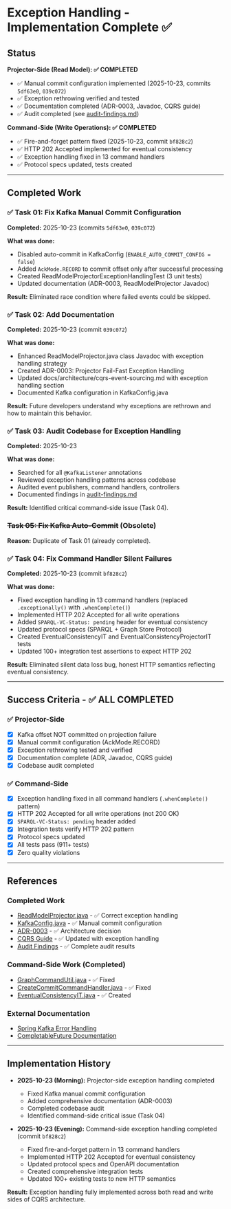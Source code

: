 # Exception Handling - Implementation Complete ✅

## Status

**Projector-Side (Read Model): ✅ COMPLETED**
- ✅ Manual commit configuration implemented (2025-10-23, commits `5df63e0`, `039c072`)
- ✅ Exception rethrowing verified and tested
- ✅ Documentation completed (ADR-0003, Javadoc, CQRS guide)
- ✅ Audit completed (see [audit-findings.md](./audit-findings.md))

**Command-Side (Write Operations): ✅ COMPLETED**
- ✅ Fire-and-forget pattern fixed (2025-10-23, commit `bf828c2`)
- ✅ HTTP 202 Accepted implemented for eventual consistency
- ✅ Exception handling fixed in 13 command handlers
- ✅ Protocol specs updated, tests created

---

## Completed Work

### ✅ Task 01: Fix Kafka Manual Commit Configuration
**Completed:** 2025-10-23 (commits `5df63e0`, `039c072`)

**What was done:**
- Disabled auto-commit in KafkaConfig (`ENABLE_AUTO_COMMIT_CONFIG = false`)
- Added `AckMode.RECORD` to commit offset only after successful processing
- Created ReadModelProjectorExceptionHandlingTest (3 unit tests)
- Updated documentation (ADR-0003, ReadModelProjector Javadoc)

**Result:** Eliminated race condition where failed events could be skipped.

### ✅ Task 02: Add Documentation
**Completed:** 2025-10-23 (commit `039c072`)

**What was done:**
- Enhanced ReadModelProjector.java class Javadoc with exception handling strategy
- Created ADR-0003: Projector Fail-Fast Exception Handling
- Updated docs/architecture/cqrs-event-sourcing.md with exception handling section
- Documented Kafka configuration in KafkaConfig.java

**Result:** Future developers understand why exceptions are rethrown and how to maintain this behavior.

### ✅ Task 03: Audit Codebase for Exception Handling
**Completed:** 2025-10-23

**What was done:**
- Searched for all `@KafkaListener` annotations
- Reviewed exception handling patterns across codebase
- Audited event publishers, command handlers, controllers
- Documented findings in [audit-findings.md](./audit-findings.md)

**Result:** Identified critical command-side issue (Task 04).

### ~~Task 05: Fix Kafka Auto-Commit~~ (Obsolete)
**Reason:** Duplicate of Task 01 (already completed).

### ✅ Task 04: Fix Command Handler Silent Failures
**Completed:** 2025-10-23 (commit `bf828c2`)

**What was done:**
- Fixed exception handling in 13 command handlers (replaced `.exceptionally()` with `.whenComplete()`)
- Implemented HTTP 202 Accepted for all write operations
- Added `SPARQL-VC-Status: pending` header for eventual consistency
- Updated protocol specs (SPARQL + Graph Store Protocol)
- Created EventualConsistencyIT and EventualConsistencyProjectorIT tests
- Updated 100+ integration test assertions to expect HTTP 202

**Result:** Eliminated silent data loss bug, honest HTTP semantics reflecting eventual consistency.

---

## Success Criteria - ✅ ALL COMPLETED

### ✅ Projector-Side
- [x] Kafka offset NOT committed on projection failure
- [x] Manual commit configuration (AckMode.RECORD)
- [x] Exception rethrowing tested and verified
- [x] Documentation complete (ADR, Javadoc, CQRS guide)
- [x] Codebase audit completed

### ✅ Command-Side
- [x] Exception handling fixed in all command handlers (`.whenComplete()` pattern)
- [x] HTTP 202 Accepted for all write operations (not 200 OK)
- [x] `SPARQL-VC-Status: pending` header added
- [x] Integration tests verify HTTP 202 pattern
- [x] Protocol specs updated
- [x] All tests pass (911+ tests)
- [x] Zero quality violations

---

## References

### Completed Work
- [ReadModelProjector.java](../../src/main/java/org/chucc/vcserver/projection/ReadModelProjector.java) - ✅ Correct exception handling
- [KafkaConfig.java](../../src/main/java/org/chucc/vcserver/config/KafkaConfig.java) - ✅ Manual commit configuration
- [ADR-0003](../../docs/architecture/decisions/0003-projector-fail-fast-exception-handling.md) - ✅ Architecture decision
- [CQRS Guide](../../docs/architecture/cqrs-event-sourcing.md) - ✅ Updated with exception handling
- [Audit Findings](./audit-findings.md) - ✅ Complete audit results

### Command-Side Work (Completed)
- [GraphCommandUtil.java](../../src/main/java/org/chucc/vcserver/util/GraphCommandUtil.java) - ✅ Fixed
- [CreateCommitCommandHandler.java](../../src/main/java/org/chucc/vcserver/command/CreateCommitCommandHandler.java) - ✅ Fixed
- [EventualConsistencyIT.java](../../src/test/java/org/chucc/vcserver/integration/EventualConsistencyIT.java) - ✅ Created

### External Documentation
- [Spring Kafka Error Handling](https://docs.spring.io/spring-kafka/reference/kafka/annotation-error-handling.html)
- [CompletableFuture Documentation](https://docs.oracle.com/en/java/javase/21/docs/api/java.base/java/util/concurrent/CompletableFuture.html)

---

## Implementation History

- **2025-10-23 (Morning):** Projector-side exception handling completed
  - Fixed Kafka manual commit configuration
  - Added comprehensive documentation (ADR-0003)
  - Completed codebase audit
  - Identified command-side critical issue (Task 04)

- **2025-10-23 (Evening):** Command-side exception handling completed (commit `bf828c2`)
  - Fixed fire-and-forget pattern in 13 command handlers
  - Implemented HTTP 202 Accepted for eventual consistency
  - Updated protocol specs and OpenAPI documentation
  - Created comprehensive integration tests
  - Updated 100+ existing tests to new HTTP semantics

**Result:** Exception handling fully implemented across both read and write sides of CQRS architecture.
